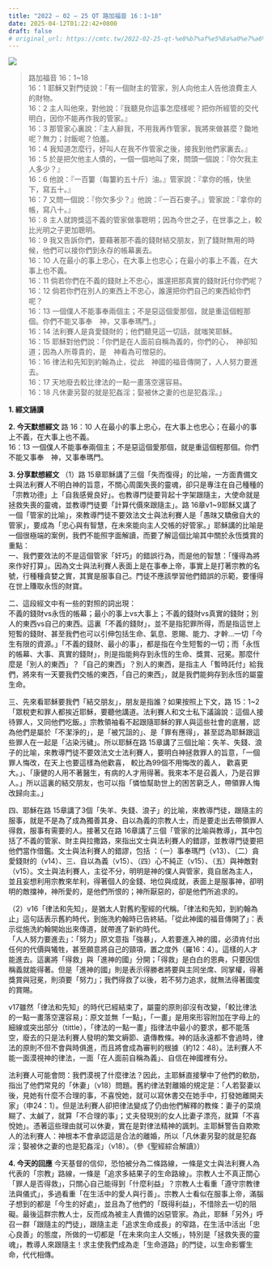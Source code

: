 ```yaml
---
title: "2022 – 02 – 25 QT 路加福音 16：1~18"
date: 2025-04-12T01:22:42+0800
draft: false
# original_url: https://cmtc.tw/2022-02-25-qt-%e8%b7%af%e5%8a%a0%e7%a6%8f%e9%9f%b3-16%ef%bc%9a118
---
```


![](/images/qt.jpg)
> 路加福音 16：1\~18  
> 16：1 耶穌又對門徒說：「有一個財主的管家，別人向他主人告他浪費主人的財物。  
> 16：2 主人叫他來，對他說：『我聽見你這事怎麼樣呢？把你所經管的交代明白，因你不能再作我的管家。』  
> 16：3 那管家心裏說：『主人辭我，不用我再作管家，我將來做甚麼？鋤地呢？無力；討飯呢？怕羞。  
> 16：4 我知道怎麼行，好叫人在我不作管家之後，接我到他們家裏去。』  
> 16：5 於是把欠他主人債的，一個一個地叫了來，問頭一個說：『你欠我主人多少？』  
> 16：6 他說：『一百簍（每簍約五十斤）油。』管家說：『拿你的帳，快坐下，寫五十。』  
> 16：7 又問一個說：『你欠多少？』他說：『一百石麥子。』管家說：『拿你的帳，寫八十。』  
> 16：8 主人就誇獎這不義的管家做事聰明；因為今世之子，在世事之上，較比光明之子更加聰明。  
> 16：9 我又告訴你們，要藉著那不義的錢財結交朋友，到了錢財無用的時候，他們可以接你們到永存的帳幕裏去。  
> 16：10 人在最小的事上忠心，在大事上也忠心；在最小的事上不義，在大事上也不義。  
> 16：11 倘若你們在不義的錢財上不忠心，誰還把那真實的錢財託付你們呢？  
> 16：12 倘若你們在別人的東西上不忠心，誰還把你們自己的東西給你們呢？  
> 16：13 一個僕人不能事奉兩個主；不是惡這個愛那個，就是重這個輕那個。你們不能又事奉　神，又事奉瑪門。」  
> 16：14 法利賽人是貪愛錢財的；他們聽見這一切話，就嗤笑耶穌。  
> 16：15 耶穌對他們說：「你們是在人面前自稱為義的，你們的心，　神卻知道；因為人所尊貴的，是　神看為可憎惡的。  
> 16：16 律法和先知到約翰為止，從此　神國的福音傳開了，人人努力要進去。  
> 16：17 天地廢去較比律法的一點一畫落空還容易。  
> 16：18 凡休妻另娶的就是犯姦淫；娶被休之妻的也是犯姦淫。」

**1. 經文誦讀**

**2.  今天默想經文**
路 16：10 人在最小的事上忠心，在大事上也忠心；在最小的事上不義，在大事上也不義。  
16：13 一個僕人不能事奉兩個主；不是惡這個愛那個，就是重這個輕那個。你們不能又事奉　神，又事奉瑪門。

**3. 分享默想經文**
（1）路 15章耶穌講了三個「失而復得」的比喻，一方面責備文士與法利賽人不明白神的旨意，不關心周圍失喪的靈魂，卻只是專注在自己種種的「宗教功德」上「自我感覺良好」。也教導門徒要背起十字架跟隨主，大使命就是拯救失喪的靈魂，並教導門徒要「計算代價來跟隨主」。路 16章v1\~9耶穌又講了一個「管家的比喻」，來教導門徒不要效法文士與法利賽人是「愚昩又驕傲自大的管家」，要成為「忠心與有智慧，在未來能向主人交帳的好管家。」耶穌講的比喻是一個很極端的案例，我們不能照字面解讀，而要了解這個比喻其中關於永恆獎賞的重點：  
一、我們要效法的不是這個管家「奸巧」的錯誤行為，而是他的智慧：「懂得為將來作好打算」。因為文士與法利賽人表面上是在事奉上帝，事實上是打著宗教的名號，行種種貪婪之實，其實是服事自己。門徒不應該學習他們錯誤的示範，要懂得在世上賺取永恆的財寶。

二、這段經文中有一些的對照的詞出現：  
不義的錢財vs永恆的帳幕；最小的事上vs大事上；不義的錢財vs真實的錢財；別人的東西vs自己的東西。這裏「不義的錢財」，並不是指犯罪所得，而是指這世上短暫的錢財、甚至我們也可以引伸包括生命、氣息、恩賜、能力、才幹…一切「今生有限的資源。」「不義的錢財、最小的事」，都是指在今生短暫的一切；而「永恆的帳幕、大事、真實的錢財」，則是指能夠存到永恆的生命、獎賞、冠冕。那麼什麼是「別人的東西」？「自己的東西」？別人的東西，是指主人「暫時託付」給我們，將來有一天要我們交帳的東西，「自己的東西」，就是我們能夠存到永恆的屬靈生命。

三、先來看耶穌要我們「結交朋友」，朋友是指誰？如果按照上下文，路 15：1\~2 「眾稅吏和罪人都挨近耶穌，要聽他講道。法利賽人和文士私下議論說：這個人接待罪人，又同他們吃飯。」宗教領袖看不起跟隨耶穌的罪人與這些社會的底層，認為他們是屬於「不潔淨的」，是「被咒詛的」、是「罪有應得」，甚至認為耶穌跟這些罪人在一起是「沾染污穢」。所以耶穌在路 15章講了三個比喻：失羊、失錢、浪子的比喻，來教導門徒不要效法文士法利賽人，要明白神拯救罪人的旨意，「一個罪人悔改，在天上也要這樣為他歡喜， 較比為99個不用悔改的義人， 歡喜更大。」、「康健的人用不著醫生，有病的人才用得著。我來本不是召義人，乃是召罪人。」所以這裏的結交朋友，也可以指「憐恤幫助世上的困苦窮乏人，帶領罪人悔改歸向主。」

四、耶穌在路 15章講了3個「失羊、失錢、浪子」的比喻，來教導門徒，跟隨主的服事，就是不是為了成為獨善其身、自以為義的宗教人士，而是要走出去帶領罪人得救，服事有需要的人。接著又在路 16章講了三個「管家的比喻與教導」，其中包括了不義的管家、財主與拉撒路，來指出文士與法利賽人的錯謬，並教導門徒要把他們當作借鑑。文士與法利賽人的錯謬，包括 ：（一）事奉瑪門（v13）、（二）貪愛錢財的（v14）、三、自以為義（v15）、（四）心不純正（v15）、（五）與神敵對（v15）。文士與法利賽人，主從不分，明明是神的僕人與管家，竟自居為主人，並且妄想利用宗教來牟利，得著個人的金錢、地位與成就，表面上是服事神，卻明明的敵擋神，神所愛的，是他們所恨的；神所厭惡的，卻是他們所追求的。

（2）v16「律法和先知」，是猶太人對舊約聖經的代稱。「律法和先知，到約翰為止」這句話表示舊約時代，到施洗約翰時已告終結。「從此神國的福音傳開了」：表示從施洗約翰開始出來傳道，就帶進了新約時代。  
「人人努力要進去」：「努力」原文意指「強暴」，人若要進入神的國，必須肯付出任何的代價與犧牲，甚至願意將自己的頸項，置之度外（羅16：4）。這樣的人才能進去。這裏將「得救」與「進神的國」分開；「得救」是白白的恩典，只要因信稱義就能得著。但是「進神的國」則是表示得勝者將要與主同坐席、同掌權，得著獎賞與冠冕，則須要「努力」；我們得救了以後，若不努力追求，就無法得著國度的賞賜。

v17雖然「律法和先知」的時代已經結束了，屬靈的原則卻沒有改變，「較比律法的一點一畫落空還容易」：原文並無「一點」，「一畫」是用來形容附加在字母上的細線或突出部分（tittle），「律法的一點一畫」指律法中最小的要求，都不能落空，廢去的只是法利賽人發明的繁文縟節、遺傳教條。神的話永遠都不會過時，律法的原則不但不會與時俱進，而且將會成為審判的根據（約12：48）。法利賽人不能一面漠視神的律法，一面「在人面前自稱為義」、自信在神國裡有分。

法利賽人可能會問：我們漠視了什麼律法？因此，主耶穌直接擊中了他們的軟肋，指出了他們常見的「休妻」（v18）問題。舊約律法對離婚的規定是：「人若娶妻以後，見她有什麼不合理的事，不喜悅她，就可以寫休書交在她手中，打發她離開夫家」（申24：1）。但是法利賽人卻把律法變成了仍由他們解釋的教條：妻子的菜燒糊了、太鹹了，就算「不合理的事」；丈夫發現別的女人比妻子漂亮，就算「不喜悅她」。憑著這些理由就可以休妻，實在是對律法精神的諷刺。主耶穌警告自欺欺人的法利賽人：神根本不會承認這是合法的離婚，所以「凡休妻另娶的就是犯姦淫；娶被休之妻的也是犯姦淫」（v18）。（參《聖經綜合解讀》）

**4. 今天的回應**
今天基督的信仰，恐怕被分為二條路線，一條是文士與法利賽人為代表的「宗教」路線，一條是「追求多結果子的生命路線」。宗教人士不真正關心「罪人是否得救」，只關心自己能得到「什麼利益」？宗教人士看重「遵守宗教律法與儀式」，多過看重「在生活中的愛人與行善」。宗教人士看似在服事上帝，滿腦子想到的都是「今生的好處」，並且為了他們的「既得利益」，不惜除去一切的阻礙。最後這群宗教人士，反而成為被主人責備的凶惡管家。為此，耶穌「另外」呼召一群「跟隨主的門徒」，跟隨主走「追求生命成長」的窄路，在生活中活出「忠心良善」的態度，所做的一切都是「在未來向主人交帳」，特別是「拯救失喪的靈魂」，教導人來跟隨主！求主使我們成為走「生命道路」的門徒，以生命影響生命，代代相傳。

